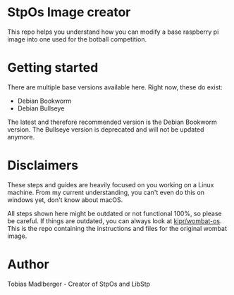 # StpOs Image creator

This repo helps you understand how you can modify a base raspberry pi image into one used for the botball competition.

# Getting started

There are multiple base versions available here. Right now, these do exist:

- Debian Bookworm
- Debian Bullseye

The latest and therefore recommended version is the Debian Bookworm version.
The Bullseye version is deprecated and will not be updated anymore.

# Disclaimers

These steps and guides are heavily focused on you working on a Linux machine.
From my current understanding, you can't even do this on windows yet, don't know about macOS.

All steps shown here might be outdated or not functional 100%, so please be careful. If things are outdated, you can
always
look at [kipr/wombat-os](https://github.com/kipr/wombat-os/tree/main). This is the repo containing the instructions and
files for the original wombat image.

# Author

Tobias Madlberger - Creator of StpOs and LibStp